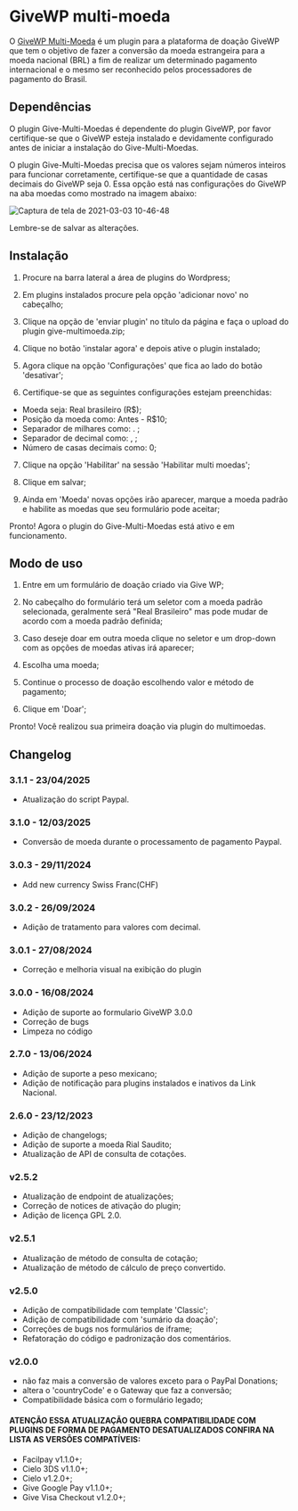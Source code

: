 # GiveWP multi-moeda

O [GiveWP Multi-Moeda](https://www.linknacional.com.br/wordpress/givewp/multimoeda/) é um plugin para a plataforma de doação GiveWP que tem o objetivo de fazer a conversão da moeda estrangeira para a moeda nacional (BRL) a fim de realizar um determinado pagamento internacional e o mesmo ser reconhecido pelos processadores de pagamento do Brasil.

## Dependências

O plugin Give-Multi-Moedas é dependente do plugin GiveWP, por favor certifique-se que o GiveWP esteja instalado e devidamente configurado antes de iniciar a instalação do Give-Multi-Moedas.

O plugin Give-Multi-Moedas precisa que os valores sejam números inteiros para funcionar corretamente, certifique-se que a quantidade de casas decimais do GiveWP seja 0. Essa opção está nas configurações do GiveWP na aba moedas como mostrado na imagem abaixo:

![Captura de tela de 2021-03-03 10-46-48](https://user-images.githubusercontent.com/74307223/109816811-ec8dc600-7c0f-11eb-9f68-c025bea125b6.png)

Lembre-se de salvar as alterações.

## Instalação

1) Procure na barra lateral a área de plugins do Wordpress;

2) Em plugins instalados procure pela opção 'adicionar novo' no cabeçalho;

3) Clique na opção de 'enviar plugin' no título da página e faça o upload do plugin give-multimoeda.zip;

4) Clique no botão 'instalar agora' e depois ative o plugin instalado;

5) Agora clique na opção 'Configurações' que fica ao lado do botão 'desativar';

6) Certifique-se que as seguintes configurações estejam preenchidas: 
- Moeda seja: Real brasileiro (R$);
- Posição da moeda como: Antes - R$10;
- Separador de milhares como: . ;
- Separador de decimal como: , ;
- Número de casas decimais como: 0;

7) Clique na opção 'Habilitar' na sessão 'Habilitar multi moedas';

8) Clique em salvar;

9) Ainda em 'Moeda' novas opções irão aparecer, marque a moeda padrão e habilite as moedas que seu formulário pode aceitar;

Pronto! Agora o plugin do Give-Multi-Moedas está ativo e em funcionamento.

## Modo de uso

1) Entre em um formulário de doação criado via Give WP;

2) No cabeçalho do formulário terá um seletor com a moeda padrão selecionada, geralmente será "Real Brasileiro" mas pode mudar de acordo com a moeda padrão definida;

3) Caso deseje doar em outra moeda clique no seletor e um drop-down com as opções de moedas ativas irá aparecer;

4) Escolha uma moeda;

5) Continue o processo de doação escolhendo valor e método de pagamento;

6) Clique em 'Doar';

Pronto! Você realizou sua primeira doação via plugin do multimoedas.

## Changelog

### 3.1.1 - 23/04/2025
* Atualização do script Paypal.

### 3.1.0 - 12/03/2025
* Conversão de moeda durante o processamento de pagamento Paypal.

### 3.0.3 - 29/11/2024
* Add new currency Swiss Franc(CHF)

### 3.0.2 - 26/09/2024
* Adição de tratamento para valores com decimal.

### 3.0.1 - 27/08/2024
* Correção e melhoria visual na exibição do plugin

### 3.0.0 - 16/08/2024
* Adição de suporte ao formulario GiveWP 3.0.0
* Correção de bugs
* Limpeza no código

### 2.7.0 - 13/06/2024
* Adição de suporte a peso mexicano;
* Adição de notificação para plugins instalados e inativos da Link Nacional.

### 2.6.0 - 23/12/2023
* Adição de changelogs;
* Adição de suporte a moeda Rial Saudito;
* Atualização de API de consulta de cotações.

### v2.5.2
- Atualização de endpoint de atualizações;
- Correção de notices de ativação do plugin;
- Adição de licença GPL 2.0.

### v2.5.1
- Atualização de método de consulta de cotação;
- Atualização de método de cálculo de preço convertido.

### v2.5.0

- Adição de compatibilidade com template 'Classic';
- Adição de compatibilidade com 'sumário da doação';
- Correções de bugs nos formulários de iframe;
- Refatoração do código e padronização dos comentários.

### v2.0.0
- não faz mais a conversão de valores exceto para o PayPal Donations;
- altera o 'countryCode' e o Gateway que faz a conversão;
- Compatibilidade básica com o formulário legado;

#### ATENÇÃO ESSA ATUALIZAÇÃO QUEBRA COMPATIBILIDADE COM PLUGINS DE FORMA DE PAGAMENTO DESATUALIZADOS CONFIRA NA LISTA AS VERSÕES COMPATÍVEIS:

* Facilpay v1.1.0+;
* Cielo 3DS v1.1.0+;
* Cielo v1.2.0+;
* Give Google Pay v1.1.0+;
* Give Visa Checkout v1.2.0+;

